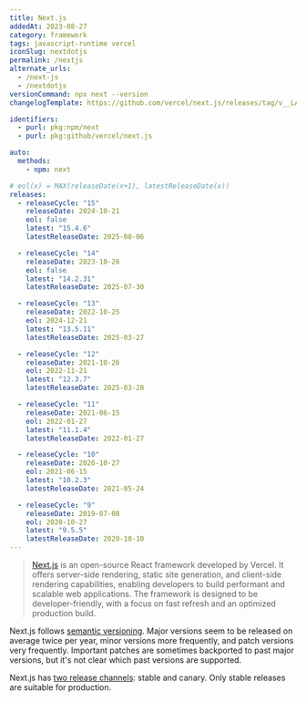 ```yaml
---
title: Next.js
addedAt: 2023-08-27
category: framework
tags: javascript-runtime vercel
iconSlug: nextdotjs
permalink: /nextjs
alternate_urls:
  - /next-js
  - /nextdotjs
versionCommand: npx next --version
changelogTemplate: https://github.com/vercel/next.js/releases/tag/v__LATEST__

identifiers:
  - purl: pkg:npm/next
  - purl: pkg:github/vercel/next.js

auto:
  methods:
    - npm: next

# eol(x) = MAX(releaseDate(x+1), latestReleaseDate(x))
releases:
  - releaseCycle: "15"
    releaseDate: 2024-10-21
    eol: false
    latest: "15.4.6"
    latestReleaseDate: 2025-08-06

  - releaseCycle: "14"
    releaseDate: 2023-10-26
    eol: false
    latest: "14.2.31"
    latestReleaseDate: 2025-07-30

  - releaseCycle: "13"
    releaseDate: 2022-10-25
    eol: 2024-12-21
    latest: "13.5.11"
    latestReleaseDate: 2025-03-27

  - releaseCycle: "12"
    releaseDate: 2021-10-26
    eol: 2022-11-21
    latest: "12.3.7"
    latestReleaseDate: 2025-03-28

  - releaseCycle: "11"
    releaseDate: 2021-06-15
    eol: 2022-01-27
    latest: "11.1.4"
    latestReleaseDate: 2022-01-27

  - releaseCycle: "10"
    releaseDate: 2020-10-27
    eol: 2021-06-15
    latest: "10.2.3"
    latestReleaseDate: 2021-05-24

  - releaseCycle: "9"
    releaseDate: 2019-07-08
    eol: 2020-10-27
    latest: "9.5.5"
    latestReleaseDate: 2020-10-10
---
```


> [Next.js](https://nextjs.org/) is an open-source React framework developed by Vercel. It offers
> server-side rendering, static site generation, and client-side rendering capabilities, enabling
> developers to build performant and scalable web applications. The framework is designed to be
> developer-friendly, with a focus on fast refresh and an optimized production build.

Next.js follows [semantic versioning](https://semver.org/). Major versions seem to be released on average twice per year,
minor versions more frequently, and patch versions very frequently. Important patches are sometimes
backported to past major versions, but it's not clear which past versions are supported.

Next.js has [two release channels](https://github.com/vercel/next.js/blob/canary/contributing/repository/release-channels-publishing.md):
stable and canary. Only stable releases are suitable for production.

